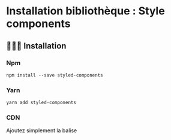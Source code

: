 # Installation bibliothèque : Style components

## 👨🏻‍💻 Installation

### Npm

`npm install --save styled-components`

### Yarn

`yarn add styled-components`


### CDN

Ajoutez simplement la balise <script> suivante au bas de votre fichier HTML :

`<script src="https://unpkg.com/styled-components/dist/styled-components.min.js"></script>`

### Import

`import styled from "styled-components"`

## 👨🏻‍💻 Documentation

https://styled-components.com